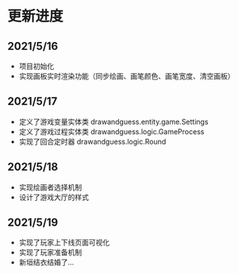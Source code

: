 # 更新进度
## 2021/5/16
 - 项目初始化
 - 实现画板实时渲染功能（同步绘画、画笔颜色、画笔宽度、清空画板）
## 2021/5/17
 - 定义了游戏变量实体类 drawandguess.entity.game.Settings
 - 定义了游戏过程实体类 drawandguess.logic.GameProcess
 - 实现了回合定时器 drawandguess.logic.Round
## 2021/5/18
 - 实现绘画者选择机制 
 - 设计了游戏大厅的样式
## 2021/5/19
 - 实现了玩家上下线页面可视化
 - 实现了玩家准备机制
 - 新垣结衣结婚了...
 